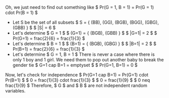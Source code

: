 Oh, we just need to find out something like $ Pr(G = 1, B = 1) = Pr(G = 1) cdot Pr(B = 1) $

<ul>
	<li> Let S be the set of all subsets 
	      $ S = { (BB), (GG), (BGB), (BGG), (GBG), (GBB) } $ 
	      $ |S| = 6 $
	<li> Let's determine $ G = 1 $ 
	      $ (G=1) = { (BGB), (GBB) } $ 
	      $ |G=1| = 2 $ 
	      $ Pr(G=1) = frac{2}{6} = frac{1}{3} $
	<li> Let's determine $ B = 1 $ 
	      $ (B=1) = { (BGB), (GBG) } $ 
	      $ |B=1| = 2 $ 
	      $ Pr(B=1) = frac{2}{6} = frac{1}{3} $
	<li> Let's determine $ G = 1, B = 1 $ 
	      There is never a case where there is only 1 boy and 1 girl. We need them to pop out another baby to break the gender tie 
	      $ G=1 cap B=1 = emptyset $ 
	      $ Pr(G=1, B=1) = 0 $
</ul>
Now, let's check for independence 
$ Pr(G=1 cap B=1) = Pr(G=1) cdot Pr(B=1) $ 
$ 0 = frac{1}{3} cdot frac{1}{3} $ 
$ 0 = frac{1}{9} $ 
$ 0 neq frac{1}{9} $ 
Therefore, $ G $ and $ B $ are not independent random variables.
